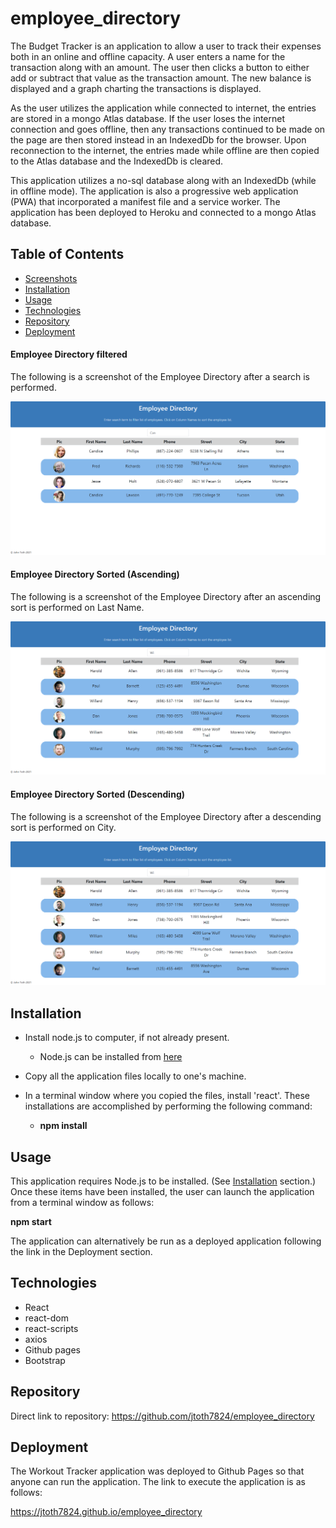 # employee_directory

The Budget Tracker is an application to allow a user to track their expenses both in an online and offline capacity.  A user enters a name for the transaction along with an amount.  The user then clicks a button to either add or subtract that value as the transaction amount.  The new balance is displayed and a graph charting the transactions is displayed.

As the user utilizes the application while connected to internet, the entries are stored in a mongo Atlas database.  If the user loses the internet connection and goes offline, then any transactions continued to be made on the page are then stored instead in an IndexedDb for the browser.   Upon reconnection to the internet, the entries made while offline are then copied to the Atlas database and the IndexedDb is cleared.

This application utilizes a no-sql database along with an IndexedDb (while in offline mode).  The application is also a progressive web application (PWA) that incorporated a manifest file and a service worker.  The application has been deployed to Heroku and connected to a mongo Atlas database.

## Table of Contents
* [Screenshots](#Screenshots)
* [Installation](#Installation)
* [Usage](#Usage)
* [Technologies](#Technologies)
* [Repository](#Repository)
* [Deployment](#Deployment)

#### Employee Directory filtered
The following is a screenshot of the Employee Directory after a search is performed.

<p align="center">
  <img src="./public/images/EmployeeDirectoryFiltered.png" alt="employee directory filterd">
</p>

#### Employee Directory Sorted (Ascending)
The following is a screenshot of the Employee Directory after an ascending sort is performed on Last Name.

<p align="center">
  <img src="./public/images/EmployeeDirSortAsc.png" alt="employee directory sort ascending">
</p>

#### Employee Directory Sorted (Descending)
The following is a screenshot of the Employee Directory after a descending sort is performed on City.

<p align="center">
  <img src="./public/images/EmployeeDirSortDesc.png" alt="employee directory sort descending">
</p>

## Installation

* Install node.js to computer, if not already present.
    * Node.js can be installed from [here](https://nodejs.org/en/)
* Copy all the application files locally to one's machine.
* In a terminal window where you copied the files, install 'react'.    These installations are accomplished by performing the following command: 

    * **npm install**

## Usage

This application requires Node.js to be installed.  (See [Installation](#installation) section.)  Once these items have been installed, the user can launch the application from a terminal window as follows:

**npm start**

The application can alternatively be run as a deployed application following the link in the Deployment section.

## Technologies

* React
* react-dom
* react-scripts
* axios
* Github pages
* Bootstrap

## Repository

Direct link to repository:  https://github.com/jtoth7824/employee_directory

## Deployment

The Workout Tracker application was deployed to Github Pages so that anyone can run the application.   The link to execute the application is as follows:

https://jtoth7824.github.io/employee_directory

